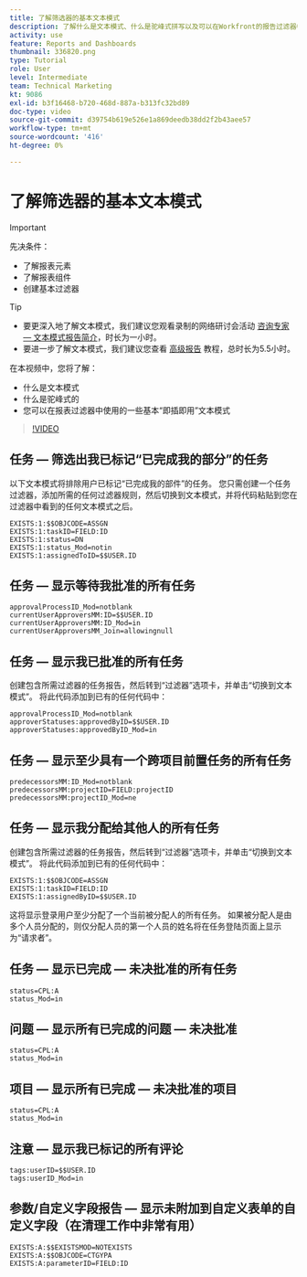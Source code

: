 ```yaml
---
title: 了解筛选器的基本文本模式
description: 了解什么是文本模式、什么是驼峰式拼写以及可以在Workfront的报告过滤器中使用的一些基本“即插即用”文本模式。
activity: use
feature: Reports and Dashboards
thumbnail: 336820.png
type: Tutorial
role: User
level: Intermediate
team: Technical Marketing
kt: 9086
exl-id: b3f16468-b720-468d-887a-b313fc32bd89
doc-type: video
source-git-commit: d39754b619e526e1a869deedb38dd2f2b43aee57
workflow-type: tm+mt
source-wordcount: '416'
ht-degree: 0%

---
```


# 了解筛选器的基本文本模式

>[!IMPORTANT]
>
>先决条件：
>
>* 了解报表元素
>* 了解报表组件
>* 创建基本过滤器


>[!TIP]
>
>* 要更深入地了解文本模式，我们建议您观看录制的网络研讨会活动 [咨询专家 — 文本模式报告简介](https://experienceleague.adobe.com/docs/workfront-events/events/reporting-and-dashboards/introduction-to-text-mode-reporting.html?lang=en)，时长为一小时。
>* 要进一步了解文本模式，我们建议您查看 [高级报告](https://experienceleague.adobe.com/docs/workfront-learn/tutorials-workfront/reporting/advanced-reporting/welcome-to-advanced-reporting.html?lang=en) 教程，总时长为5.5小时。



在本视频中，您将了解：

* 什么是文本模式
* 什么是驼峰式的
* 您可以在报表过滤器中使用的一些基本“即插即用”文本模式

>[!VIDEO](https://video.tv.adobe.com/v/336820/?quality=12)


## 任务 — 筛选出我已标记“已完成我的部分”的任务

以下文本模式将排除用户已标记“已完成我的部件”的任务。 您只需创建一个任务过滤器，添加所需的任何过滤器规则，然后切换到文本模式，并将代码粘贴到您在过滤器中看到的任何文本模式之后。

```
EXISTS:1:$$OBJCODE=ASSGN  
EXISTS:1:taskID=FIELD:ID  
EXISTS:1:status=DN  
EXISTS:1:status_Mod=notin  
EXISTS:1:assignedToID=$$USER.ID 
```

## 任务 — 显示等待我批准的所有任务

```
approvalProcessID_Mod=notblank
currentUserApproversMM:ID=$$USER.ID
currentUserApproversMM:ID_Mod=in
currentUserApproversMM_Join=allowingnull
```

## 任务 — 显示我已批准的所有任务

创建包含所需过滤器的任务报告，然后转到“过滤器”选项卡，并单击“切换到文本模式”。 将此代码添加到已有的任何代码中：

```
approvalProcessID_Mod=notblank
approverStatuses:approvedByID=$$USER.ID
approverStatuses:approvedByID_Mod=in
```

## 任务 — 显示至少具有一个跨项目前置任务的所有任务

```
predecessorsMM:ID_Mod=notblank
predecessorsMM:projectID=FIELD:projectID
predecessorsMM:projectID_Mod=ne
```

## 任务 — 显示我分配给其他人的所有任务

创建包含所需过滤器的任务报告，然后转到“过滤器”选项卡，并单击“切换到文本模式”。 将此代码添加到已有的任何代码中：

```
EXISTS:1:$$OBJCODE=ASSGN
EXISTS:1:taskID=FIELD:ID
EXISTS:1:assignedByID=$$USER.ID
```

这将显示登录用户至少分配了一个当前被分配人的所有任务。 如果被分配人是由多个人员分配的，则仅分配人员的第一个人员的姓名将在任务登陆页面上显示为“请求者”。

## 任务 — 显示已完成 — 未决批准的所有任务

```
status=CPL:A
status_Mod=in
```


## 问题 — 显示所有已完成的问题 — 未决批准

```
status=CPL:A
status_Mod=in
```


## 项目 — 显示所有已完成 — 未决批准的项目

```
status=CPL:A
status_Mod=in
```


## 注意 — 显示我已标记的所有评论

```
tags:userID=$$USER.ID
tags:userID_Mod=in
```


## 参数/自定义字段报告 — 显示未附加到自定义表单的自定义字段（在清理工作中非常有用）

```
EXISTS:A:$$EXISTSMOD=NOTEXISTS
EXISTS:A:$$OBJCODE=CTGYPA
EXISTS:A:parameterID=FIELD:ID
```
